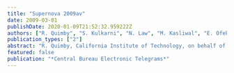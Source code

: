 ```yaml
---
title: "Supernova 2009av"
date: 2009-03-01
publishDate: 2020-01-09T21:52:32.959222Z
authors: ["R. Quimby", "S. Kulkarni", "N. Law", "M. Kasliwal", "E. Ofek", "P. Nugent", "I. Arcavi", "L. Bildsten", "J. Bloom", "J. Brewer", "T. Brown", "S. B. Cenko", "D. Ciardi", "E. Croner", "R. Dekany", "G. Djorgovski", "A. V. Filippenko", "D. Fox", "A. Gal-Yam", "C. Grillmair", "D. Hale", "N. Hamam", "D. Helfand", "G. Helou", "I. Hook", "A. Howell", "J. Jacobsen", "M. Kiewe", "R. Laher", "A. Mahabal", "S. Mattingly", "J. Patterson", "H. Perets", "S. Perlmutter", "A. Pickles", "D. Poznanski", "A. Rau", "G. Rahmer", "W. Reach", "W. Rosing", "M. Shara", "R. Smith", "D. Starr", "M. Sullivan", "J. Surace", "R. Thomas", "V. Velur"]
publication_types: ["2"]
abstract: "R. Quimby, California Institute of Technology, on behalf of a large collaboration called the ``Palomar Transient Factory'' (PTF; including S. Kulkarni, N. Law, M. Kasliwal, E. Ofek, P. Nugent, I. Arcavi, L. Bildsten, J. Bloom, J. Brewer, T. Brown, S. B. Cenko, D. Ciardi, E. Croner, R. Dekany, G. Djorgovski, A. V. Filippenko, D. Fox, A. Gal-Yam, C. Grillmair, D. Hale, N. Hamam, D. Helfand, G. Helou, I. Hook, A. Howell, J. Jacobsen, M. Kiewe, R. Laher, A. Mahabal, S. Mattingly, J. Patterson, H. Perets, S. Perlmutter, A. Pickles, D. Poznanski, A. Rau, G. Rahmer, W. Reach, W. Rosing, M. Shara, R. Smith, D. Starr, M. Sullivan, J. Surace, R. Thomas, and V. Velur), reports the discovery of a normal type-Ia supernova (mag 18.62 +/- 0.04) in g-band images taken with the 1.2-m Oschin Schmidt telescope (+ CFH12K camera) at Palomar on Mar. 2.347 UT; the discovery image was subtracted from a reference template made from PTF images acquired on Feb. 25, 26, and 28 (which may contain some light from the rising transient). The new object is located at R.A. = 14h23m55s.82, Decl. = +35o11'05``.2 (equinox 2000.0; uncertainty &lt; 1''), which is 0``.9 west and 2''.7 south of the core of a galaxy (listed in the Sloan Digital Sky Survey with magnitude g = 17.78 and redshift z = 0.0555). Spectra (range 330-870 nm) of 2009av, obtained on Mar. 8.388 with the 5-m Palomar Hale telescope (+ Double Beam Spectrograph), reveal a redshift that is consistent with the apparent SDSS host galaxy; the expansion velocity derived from the minimum of the Si II (rest 635.5 nm) line is about 10700 km/s. The best match of the spectra of 2009av, found with the ``Superfit'' supernova spectral-identification code (Howell et al. 2005, Ap.J. 634, 1190), is to that of SN 1994D around one week prior to maximum light."
featured: false
publication: "*Central Bureau Electronic Telegrams*"
---
```



